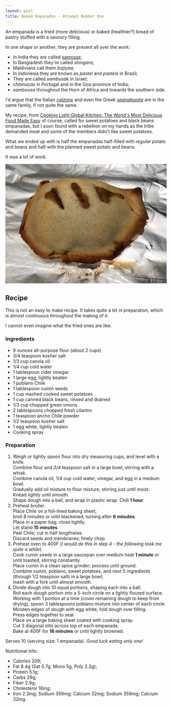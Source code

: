 ```yaml
---
layout: post
title: Baked Empanadas - Attempt Number One
---
```


An empanada is a fried (more delicious) or baked (healthier?) bread of pastry stuffed with a savoury filling.

In one shape or another, they are present all over the work:

* In India they are called [samosas](https://en.wikipedia.org/wiki/Samosa);
* In Bangladesh they're called *shingara*;
* Maldivians call them *bajiyaa*;
* In Indonesia they are known as *pastel* and *pasteis* in Brazil;
* They are called *sambusak* in Israel;
* *chamuças* in Portugal and in the Goa province of India;
* *samboosa* throughout the Horn of Africa and towards the southern side.

I'd argue that the Italian [*calzone*](https://en.wikipedia.org/wiki/Calzone)
and even the Greek [*spanakopita*](https://en.wikipedia.org/wiki/Spanakopita)
are in the same family, if not quite the same.

My recipe, from [Cooking Light Global Kitchen: The World's Most Delicious Food Made Easy](https://www.amazon.com/dp/0848739981/ref=cm_sw_r_cp_api_rVDBAbKBFPNH3)
of course, called for sweet potatoes and black beans empanadas,
but I soon found with a rebellion on my hands as the tribe demanded
meat and some of the members didn't like sweet potatoes.

What we ended up with is half the empanadas half-filled with *regular* potato and beans
and half with the planned sweet potato and beans.

It was a lot of work.

![Sweet Poatato and Black Bean Baked Empanadas](/assets/2018-baked_empanadas_1.jpg)

## Recipe

This is not an easy to make recipe. It takes quite a lot in preparation,
which is almost continuous throughout the making of it.

I cannot even imagine what the fried ones are like.

### Ingredients

* 9 ounces all-purpose flour (about 2 cups)
* 3/4 teaspoon kosher salt
* 1/3 cup canola oil
* 1/4 cup cold water
* 1 tablespoon cider vinegar
* 1 large egg, lightly beaten
* 1 poblano Chile
* 1 tablespoon cumin seeds
* 1 cup mashed cooked sweet potatoes
* 1 cup canned black beans, rinsed and drained
* 1/3 cup chopped green onions
* 2 tablespoons chopped fresh cilantro
* 1 teaspoon ancho Chile powder
* 1/2 teaspoon kosher salt
* 1 egg white, lightly beaten
* Cooking spray

### Preparation

1. Weigh or lightly spoon flour into dry measuring cups, and level with a knife.  
   Combine flour and 3/4 teaspoon salt in a large bowl, stirring with a whisk.  
   Combine canola oil, 1/4 cup cold water, vinegar, and egg in a medium bowl.  
   Gradually add oil mixture to flour mixture, stirring just until moist.  
   Knead lightly until smooth.  
   Shape dough into a ball, and wrap in plastic wrap. Chill **1 hour**.
2. Preheat broiler.  
   Place Chile on a foil-lined baking sheet;  
   broil 8 minutes or until blackened, turning after **6 minutes**.  
   Place in a paper bag; close tightly.  
   Let stand **15 minutes**.  
   Peel Chile; cut in half lengthwise.  
   Discard seeds and membranes; finely chop.
3. Preheat oven to 400F (*I would do this in step 4 - the following took me quite a while*).  
   Cook cumin seeds in a large saucepan over medium heat **1 minute** or until toasted, stirring constantly.  
   Place cumin in a clean spice grinder; process until ground.  
   Combine cumin, poblano, sweet potatoes, and next 5 ingredients (through 1/2 teaspoon salt) in a large bowl;  
   mash with a fork until almost smooth.
4. Divide dough into 10 equal portions, shaping each into a ball.  
   Roll each dough portion into a 5-inch circle on a lightly floured surface.  
   Working with 1 portion at a time (cover remaining dough to keep from drying),
   spoon 3 tablespoons poblano mixture into center of each circle.  
   Moisten edges of dough with egg white; fold dough over filling.  
   Press edges together to seal.  
   Place on a large baking sheet coated with cooking spray.  
   Cut 3 diagonal slits across top of each empanada.  
   Bake at 400F for **16 minutes** or until lightly browned.

Serves 10 (serving size: 1 empanada). *Good luck eating only one!*

Nutritional info:

* Calories 209;
* Fat 8.4g (Sat 0.7g, Mono 5g, Poly 2.3g);
* Protein 5.1g;
* Carbs 29g;
* Fiber 2.9g;
* Cholesterol 18mg;
* Iron 2.3mg; Sodium 359mg; Calcium 32mg; Sodium 359mg; Calcium 32mg.